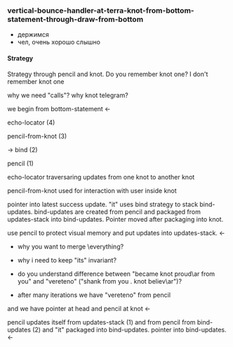 ### vertical-bounce-handler-at-terra-knot-from-bottom-statement-through-draw-from-bottom

* держимся
* чел, очень хорошо слышно

#### Strategy

Strategy through pencil and knot. Do you remember knot one? I don't remember knot one

why we need "calls"? why knot telegram?

we begin from bottom-statement <-

echo-locator (4)

pencil-from-knot (3)

-> bind (2)

pencil (1)

echo-locator traversaring updates from one knot to another knot

pencil-from-knot used for interaction with user inside knot

pointer into latest success update. "it" uses bind strategy to stack bind-updates. bind-updates are created from pencil and packaged from updates-stack into bind-updates. Pointer moved after packaging into knot.

use pencil to protect visual memory and put updates into updates-stack. <-

* why you want to merge \everything?

* why i need to keep "its" invariant?

* do you understand difference between "became knot proud\ar from you" and "vereteno" ("shank from you . knot believ\ar")?

* after many iterations we have "vereteno" from pencil

and we have pointer at head and pencil at knot <-

pencil updates itself from updates-stack (1) and from pencil from bind-updates (2) and "it" packaged into bind-updates. pointer into bind-updates. <-

